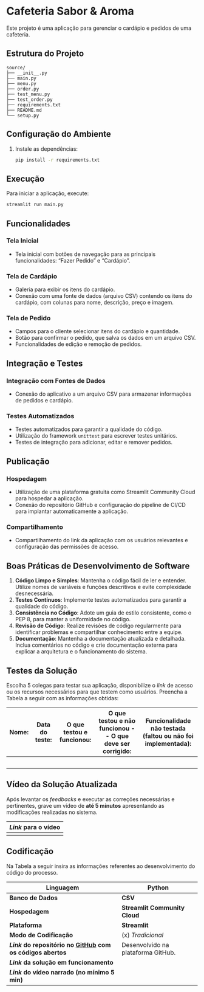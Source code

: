 # Cafeteria Sabor & Aroma

Este projeto é uma aplicação para gerenciar o cardápio e pedidos de uma cafeteria.

## Estrutura do Projeto

```
source/
├── __init__.py
├── main.py
├── menu.py
├── order.py
├── test_menu.py
├── test_order.py
├── requirements.txt
├── README.md
└── setup.py
```

## Configuração do Ambiente

1. Instale as dependências:

   ```bash
   pip install -r requirements.txt
   ```

## Execução

Para iniciar a aplicação, execute:

```bash
streamlit run main.py
```

## Funcionalidades

### Tela Inicial

- Tela inicial com botões de navegação para as principais funcionalidades: “Fazer Pedido” e “Cardápio”.

### Tela de Cardápio

- Galeria para exibir os itens do cardápio.
- Conexão com uma fonte de dados (arquivo CSV) contendo os itens do cardápio, com colunas para nome, descrição, preço e imagem.

### Tela de Pedido

- Campos para o cliente selecionar itens do cardápio e quantidade.
- Botão para confirmar o pedido, que salva os dados em um arquivo CSV.
- Funcionalidades de edição e remoção de pedidos.

## Integração e Testes

### Integração com Fontes de Dados

- Conexão do aplicativo a um arquivo CSV para armazenar informações de pedidos e cardápio.

### Testes Automatizados

- Testes automatizados para garantir a qualidade do código.
- Utilização do framework `unittest` para escrever testes unitários.
- Testes de integração para adicionar, editar e remover pedidos.

## Publicação

### Hospedagem

- Utilização de uma plataforma gratuita como Streamlit Community Cloud para hospedar a aplicação.
- Conexão do repositório GitHub e configuração do pipeline de CI/CD para implantar automaticamente a aplicação.

### Compartilhamento

- Compartilhamento do link da aplicação com os usuários relevantes e configuração das permissões de acesso.

## Boas Práticas de Desenvolvimento de Software

1. **Código Limpo e Simples**: Mantenha o código fácil de ler e entender. Utilize nomes de variáveis e funções descritivos e evite complexidade desnecessária.
2. **Testes Contínuos**: Implemente testes automatizados para garantir a qualidade do código.
3. **Consistência no Código**: Adote um guia de estilo consistente, como o PEP 8, para manter a uniformidade no código.
4. **Revisão de Código**: Realize revisões de código regularmente para identificar problemas e compartilhar conhecimento entre a equipe.
5. **Documentação**: Mantenha a documentação atualizada e detalhada. Inclua comentários no código e crie documentação externa para explicar a arquitetura e o funcionamento do sistema.

## Testes da Solução

Escolha 5 colegas para testar sua aplicação, disponibilize o *link* de acesso ou os recursos necessários para que testem como usuários. Preencha a Tabela a seguir com as informações obtidas:

| **Nome:** | **Data do teste:** | **O que testou e funcionou:** | **O que testou e não funcionou -- O que deve ser corrigido:** | **Funcionalidade não testada (faltou ou não foi implementada):** |
| --------------- | ------------------------ | ----------------------------------- | -------------------------------------------------------------------- | ------------------------------------------------------------------------ |
|                 |                          |                                     |                                                                      |                                                                          |
|                 |                          |                                     |                                                                      |                                                                          |
|                 |                          |                                     |                                                                      |                                                                          |
|                 |                          |                                     |                                                                      |                                                                          |
|                 |                          |                                     |                                                                      |                                                                          |

## Vídeo da Solução Atualizada

Após levantar os *feedbacks* e executar as correções necessárias e pertinentes, grave um vídeo de **até 5 minutos** apresentando as modificações realizadas no sistema.

| ***Link* para o vídeo** |
| -------------------------------- |
|                                  |

## Codificação

Na Tabela a seguir insira as informações referentes ao desenvolvimento do código do processo.

| **Linguagem**                                                                           | **Python**                    |
| --------------------------------------------------------------------------------------------- | ----------------------------------- |
| **Banco de Dados**                                                                      | **CSV**                       |
| **Hospedagem**                                                                          | **Streamlit Community Cloud** |
| **Plataforma**                                                                          | **Streamlit**                 |
| **Modo de Codificação**                                                               | \(x\) *Tradicional*               |
| ***Link* do repositório no [GitHub](https://github.com/login) com os códigos abertos** | Desenvolvido na plataforma GitHub.  |
| ***Link* da solução em funcionamento**                                              |                                     |
| ***Link* do vídeo narrado (no mínimo 5 min)**                                       |                                     |
